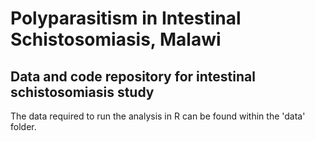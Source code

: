 # Polyparasitism in Intestinal Schistosomiasis, Malawi

## Data and code repository for intestinal schistosomiasis study

The data required to run the analysis in R can be found within the 'data' folder.
